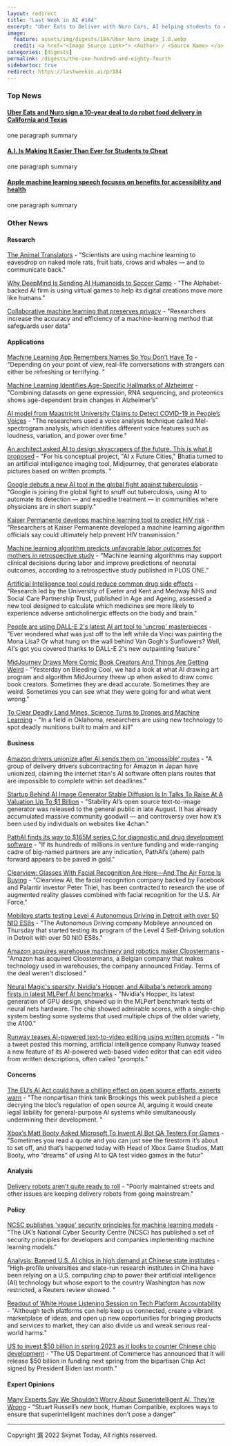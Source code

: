 ```yaml
---
layout: redirect
title: "Last Week in AI #184"
excerpt: "Uber Eats to Deliver with Nuro Cars, AI helping students to cheat, Apple applies AI in health and accessibility, and more!"
image: 
  feature: assets/img/digests/184/Uber_Nuro_image_1.0.webp
  credit: <a href="<Image Source Link>"> <Author> / <Source Name> </a>
categories: [digests]
permalink: /digests/the-one-hundred-and-eighty-fourth
sidebartoc: true
redirect: https://lastweekin.ai/p/184
---
```


### Top News

#### [Uber Eats and Nuro sign a 10-year deal to do robot food delivery in California and Texas](https://www.theverge.com/2022/9/8/23339830/uber-eats-nuro-robot-delivery-ten-year-deal-california-texas)

one paragraph summary

#### [A.I. Is Making It Easier Than Ever for Students to Cheat](https://slate.com/technology/2022/09/ai-students-writing-cheating-sudowrite.html)

one paragraph summary

#### [Apple machine learning speech focuses on benefits for accessibility and health](https://9to5mac.com/2022/09/07/apple-machine-learning/)

one paragraph summary

### Other News
#### Research

[The Animal Translators](https://www.nytimes.com/2022/08/30/science/translators-animals-naked-mole-rats.html) - "Scientists are using machine learning to eavesdrop on naked mole rats, fruit bats, crows and whales — and to communicate back."

[Why DeepMind Is Sending AI Humanoids to Soccer Camp](https://www.wired.com/story/alphabet-deepmind-ai-humanoids-soccer-camp/) - "The Alphabet-backed AI firm is using virtual games to help its digital creations move more like humans."

[Collaborative machine learning that preserves privacy](https://news.mit.edu/2022/collaborative-machine-learning-privacy-0907) - "Researchers increase the accuracy and efficiency of a machine-learning method that safeguards user data"

#### Applications

[Machine Learning App Remembers Names So You Don’t Have To](https://hackaday.com/2022/09/03/machine-learning-app-remembers-names-so-you-dont-have-to/) - "Depending on your point of view, real-life conversations with strangers can either be refreshing or terrifying. "

[Machine Learning Identifies Age-Specific Hallmarks of Alzheimer](https://medium.com/predict/machine-learning-identifies-age-specific-hallmarks-of-alzheimer-e9a0948379c7) - "Combining datasets on gene expression, RNA sequencing, and proteomics shows age-dependent brain changes in Alzheimer’s"

[AI model from Maastricht University Claims to Detect COVID-19 in People’s Voices](https://analyticsindiamag.com/ai-model-from-maastricht-university-claims-to-detect-covid-19-in-peoples-voices/) - "The researchers used a voice analysis technique called Mel-spectrogram analysis, which identifies different voice features such as loudness, variation, and power over time."

[An architect asked AI to design skyscrapers of the future. This is what it proposed](https://www.cnn.com/style/article/ai-architecture-manas-bhatia/index.html) - "For his conceptual project, "AI x Future Cities," Bhatia turned to an artificial intelligence imaging tool, Midjourney, that generates elaborate pictures based on written prompts. "

[Google debuts a new AI tool in the global fight against tuberculosis](https://www.statnews.com/2022/09/06/google-tuberculosis-artificial-intelligence/) - "Google is joining the global fight to snuff out tuberculosis, using AI to automate its detection — and expedite treatment — in communities where physicians are in short supply."

[Kaiser Permanente develops machine learning tool to predict HIV risk](https://www.fiercehealthcare.com/tech/kaiser-permanente-develops-machine-learning-tool-to-predict-hiv-risk) - "Researchers at Kaiser Permanente developed a machine learning algorithm officials say could ultimately help prevent HIV transmission."

[Machine learning algorithm predicts unfavorable labor outcomes for mothers in retrospective study](https://www.medtechdive.com/news/mayo-clinic-algorithm-predicts-unfavorable-labor-outcomes/631190/) - "Machine learning algorithms may support clinical decisions during labor and improve predictions of neonatal outcomes, according to a retrospective study published in PLOS ONE."

[Artificial Intelligence tool could reduce common drug side effects](https://www.sciencedaily.com/releases/2022/09/220907093349.htm) - "Research led by the University of Exeter and Kent and Medway NHS and Social Care Partnership Trust, published in Age and Ageing, assessed a new tool designed to calculate which medicines are more likely to experience adverse anticholinergic effects on the body and brain."

[People are using DALL-E 2's latest AI art tool to 'uncrop' masterpieces](https://www.creativebloq.com/news/dall-e-2-outpainting) - "Ever wondered what was just off to the left while da Vinci was painting the Mona Lisa? Or what hung on the wall behind Van Gogh's Sunflowers? Well, AI's got you covered thanks to DALL-E 2's new outpainting feature."

[MidJourney Draws More Comic Book Creators And Things Are Getting Weird](https://bleedingcool.com/comics/midjourney-draws-more-comic-book-creators-and-things-are-getting-weird/) - "Yesterday on Bleeding Cool, we had a look at what AI drawing art program and algorithm MidJourney threw up when asked to draw comic book creators. Sometimes they are dead accurate. Sometimes they are weird. Sometimes you can see what they were going for and what went wrong."

[To Clear Deadly Land Mines, Science Turns to Drones and Machine Learning](https://www.scientificamerican.com/article/to-clear-deadly-land-mines-science-turns-to-drones-and-machine-learning/) - "In a field in Oklahoma, researchers are using new technology to spot deadly munitions built to maim and kill"

#### Business

[Amazon drivers unionize after AI sends them on 'impossible' routes](https://www.theregister.com/2022/09/06/amazon_delivery_drivers_union/) - "A group of delivery drivers subcontracting for Amazon in Japan have unionized, claiming the internet titan's AI software often plans routes that are impossible to complete within set deadlines."

[Startup Behind AI Image Generator Stable Diffusion Is In Talks To Raise At A Valuation Up To $1 Billion](https://www.forbes.com/sites/kenrickcai/2022/09/07/stability-ai-funding-round-1-billion-valuation-stable-diffusion-text-to-image/) - "Stability AI’s open source text-to-image generator was released to the general public in late August. It has already accumulated massive community goodwill — and controversy over how it’s been used by individuals on websites like 4chan."

[PathAI finds its way to $165M series C for diagnostic and drug development software](https://www.fiercebiotech.com/medtech/pathai-finds-its-way-to-165m-series-c-for-diagnostic-and-drug-development-software) - "If its hundreds of millions in venture funding and wide-ranging cadre of big-named partners are any indication, PathAI’s (ahem) path forward appears to be paved in gold."

[Clearview: Glasses With Facial Recognition Are Here—And The Air Force Is Buying](https://www.forbes.com/sites/thomasbrewster/2022/02/03/clearview-ai-glasses-with-facial-recognition-are-here-and-the-air-force-is-using-them/) - "Clearview AI, the facial recognition company backed by Facebook and Palantir investor Peter Thiel, has been contracted to research the use of augmented reality glasses combined with facial recognition for the U.S. Air Force."

[Mobileye starts testing Level 4 Autonomous Driving in Detroit with over 50 NIO ES8s](https://eletric-vehicles.com/nio/mobileye-starts-testing-level-4-autonomous-driving-in-detroit-with-over-50-nio-es8s/) - "The Autonomous Driving company Mobileye announced on Thursday that started testing its program of the Level 4 Self-Driving solution in Detroit with over 50 NIO ES8s."

[Amazon acquires warehouse machinery and robotics maker Cloostermans](https://www.cnbc.com/2022/09/09/amazon-acquires-warehouse-machinery-and-robotics-maker-cloostermans.html) - "Amazon has acquired Cloostermans, a Belgian company that makes technology used in warehouses, the company announced Friday. Terms of the deal weren't disclosed."

[Neural Magic's sparsity, Nvidia's Hopper, and Alibaba's network among firsts in latest MLPerf AI benchmarks](https://www.zdnet.com/article/neural-magics-sparsity-nvidias-hopper-and-alibabas-network-among-firsts-in-latest-mlperf-ai-benchmarks/) - "Nvidia's Hopper, its latest generation of GPU design, showed up in the MLPerf benchmark tests of neural nets hardware. The chip showed admirable scores, with a single-chip system besting some systems that used multiple chips of the older variety, the A100."

[Runway teases AI-powered text-to-video editing using written prompts](https://arstechnica.com/information-technology/2022/09/runway-teases-ai-powered-text-to-video-editing-using-written-prompts/) - "In a tweet posted this morning, artificial intelligence company Runway teased a new feature of its AI-powered web-based video editor that can edit video from written descriptions, often called "prompts."

#### Concerns

[The EU’s AI Act could have a chilling effect on open source efforts, experts warn](https://techcrunch.com/2022/09/06/the-eus-ai-act-could-have-a-chilling-effect-on-open-source-efforts-experts-warn/) - "The nonpartisan think tank Brookings this week published a piece decrying the bloc’s regulation of open source AI, arguing it would create legal liability for general-purpose AI systems while simultaneously undermining their development. "

[Xbox’s Matt Booty Asked Microsoft To Invent AI Bot QA Testers For Games](https://www.forbes.com/sites/paultassi/2022/09/05/xboxs-matt-booty-asked-microsoft-to-invent-ai-bot-qa-testers-for-games/) - "Sometimes you read a quote and you can just see the firestorm it’s about to set off, and that’s happened today with Head of Xbox Game Studios, Matt Booty, who “dreams” of using AI to QA test video games in the futur"

#### Analysis

[Delivery robots aren't quite ready to roll](https://www.axios.com/2022/09/06/delivery-robots-study) - "Poorly maintained streets and other issues are keeping delivery robots from going mainstream."

#### Policy

[NCSC publishes 'vague' security principles for machine learning models](https://techmonitor.ai/technology/cybersecurity/machine-learning-models-security-ncsc) - "The UK’s National Cyber Security Centre (NCSC) has published a set of security principles for developers and companies implementing machine learning models."

[Analysis: Banned U.S. AI chips in high demand at Chinese state institutes](https://www.reuters.com/technology/banned-us-ai-chips-high-demand-chinese-state-institutes-2022-09-06/) - "High-profile universities and state-run research institutes in China have been relying on a U.S. computing chip to power their artificial intelligence (AI) technology but whose export to the country Washington has now restricted, a Reuters review showed. "

[Readout of White House Listening Session on Tech Platform Accountability](https://www.whitehouse.gov/briefing-room/statements-releases/2022/09/08/readout-of-white-house-listening-session-on-tech-platform-accountability/) - "Although tech platforms can help keep us connected, create a vibrant marketplace of ideas, and open up new opportunities for bringing products and services to market, they can also divide us and wreak serious real-world harms."

[US to invest $50 billion in spring 2023 as it looks to counter Chinese chip development](https://technode.com/2022/09/08/us-to-invest-50-billion-in-spring-2023-as-it-looks-to-counter-chinese-chip-development/) - "The US Department of Commerce has announced that it will release $50 billion in funding next spring from the bipartisan Chip Act signed by President Biden last month."

#### Expert Opinions

[Many Experts Say We Shouldn’t Worry About Superintelligent AI. They’re Wrong](https://spectrum.ieee.org/many-experts-say-we-shouldnt-worry-about-superintelligent-ai-theyre-wrong) - "Stuart Russell’s new book, Human Compatible, explores ways to ensure that superintelligent machines don’t pose a danger"

<hr>

Copyright 漏 2022 Skynet Today, All rights reserved.
